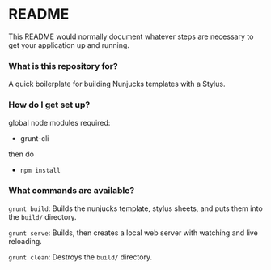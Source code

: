 # README #

This README would normally document whatever steps are necessary to get your application up and running.

### What is this repository for? ###

A quick boilerplate for building Nunjucks templates with a Stylus.

### How do I get set up? ###

global node modules required:

* grunt-cli

then do

* `npm install`

### What commands are available? ###

`grunt build`: Builds the nunjucks template, stylus sheets, and puts them into the `build/` directory.

`grunt serve`: Builds, then creates a local web server with watching and live reloading.

`grunt clean`: Destroys the `build/` directory.